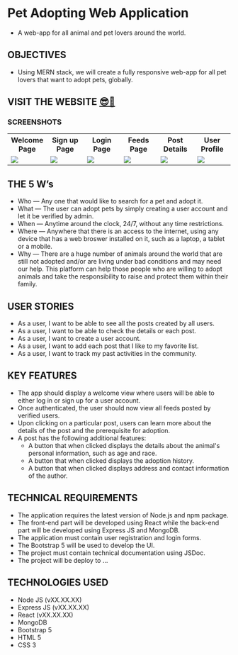 # Pet Adopting Web Application

- A web-app for all animal and pet lovers around the world.

## OBJECTIVES

- Using MERN stack, we will create a fully responsive web-app for all pet lovers that want to adopt pets, globally.

## VISIT THE WEBSITE [😎🔗](https://www...)

### SCREENSHOTS

<table width="100%" style="overflow:auto">
  <tr>
    <th width="16.6%" style="text-align:center;">
      Welcome Page
    </th>
    <th width="16.6%" style="text-align:center;">
      Sign up Page
    </th>
    <th width="16.6%" style="text-align:center;">
      Login Page
    </th>
    <th width="16.6%" style="text-align:center;">
      Feeds Page
    </th>
    <th width="16.6%" style="text-align:center;">
      Post Details
    </th>
    <th width="16.6%" style="text-align:center;">
      User Profile
    </th>
  </tr>
  <tr>
    <td width="16.6%">
      <img src="https://placehold.co/400x600"/>
    </td>
    <td width="16.6%">
      <img src="https://placehold.co/400x600"/>
    </td>
    <td width="16.6%">
      <img src="https://placehold.co/400x600"/>
    </td>
    <td width="16.6%">
      <img src="https://placehold.co/400x600"/>
    </td>
    <td width="16.6%">
      <img src="https://placehold.co/400x600"/>
    </td>
    <td width="16.6%">
      <img src="https://placehold.co/400x600"/>
    </td>
  </tr>
</table>

## THE 5 W’s

- Who — Any one that would like to search for a pet and adopt it.
- What — The user can adopt pets by simply creating a user account and let it be verified by admin.
- When — Anytime around the clock, 24/7, without any time restrictions.
- Where — Anywhere that there is an access to the internet, using any device that has a web broswer installed on it, such as a laptop, a tablet or a mobile.
- Why — There are a huge number of animals around the world that are still not adopted and/or are living under bad conditions and may need our help. This platform can help those people who are willing to adopt animals and take the responsibility to raise and protect them within their family.

## USER STORIES

- As a user, I want to be able to see all the posts created by all users.
- As a user, I want to be able to check the details or each post.
- As a user, I want to create a user account.
- As a user, I want to add each post that I like to my favorite list.
- As a user, I want to track my past activities in the community.

## KEY FEATURES

- The app should display a welcome view where users will be able to either log in or sign up for a user account.
- Once authenticated, the user should now view all feeds posted by verified users.
- Upon clicking on a particular post, users can learn more about the details of the post and the prerequisite for adoption.
- A post has the following additional features:
  - A button that when clicked displays the details about the animal's personal information, such as age and race.
  - A button that when clicked displays the adoption history.
  - A button that when clicked displays address and contact information of the author.

## TECHNICAL REQUIREMENTS

- The application requires the latest version of Node.js and npm package.
- The front-end part will be developed using React while the back-end part will be developed using Express JS and MongoDB.
- The application must contain user registration and login forms.
- The Bootstrap 5 will be used to develop the UI.
- The project must contain technical documentation using JSDoc.
- The project will be deploy to ...

## TECHNOLOGIES USED

- Node JS (vXX.XX.XX)
- Express JS (vXX.XX.XX)
- React (vXX.XX.XX)
- MongoDB
- Bootstrap 5
- HTML 5
- CSS 3
